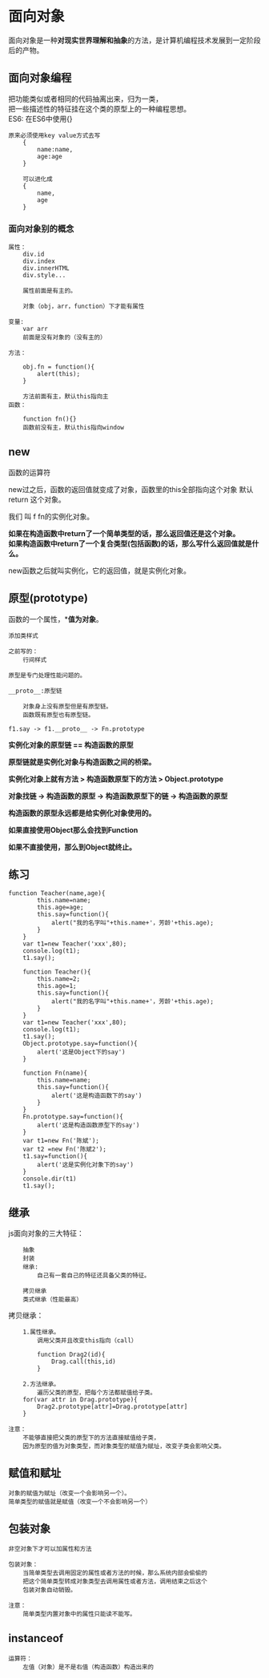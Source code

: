 # 面向对象 #
面向对象是一种**对现实世界理解和抽象**的方法，是计算机编程技术发展到一定阶段后的产物。
## 面向对象编程 ##
把功能类似或者相同的代码抽离出来，归为一类，  
把一些描述性的特征挂在这个类的原型上的一种编程思想。  
ES6:
在ES6中使用{}

	原来必须使用key value方式去写	
		{
			name:name,
			age:age
		}
		
		可以进化成
		{
			name,
			age
		}
### 面向对象别的概念 ###

	属性：
		div.id
		div.index
		div.innerHTML
		div.style...
		
		属性前面是有主的。
		
		对象（obj，arr，function）下才能有属性
		
	变量:
		var arr
		前面是没有对象的（没有主的）
	
	方法：
	
		obj.fn = function(){
			alert(this);
		}
		
		方法前面有主，默认this指向主
	函数：
		
		function fn(){}
		函数前没有主，默认this指向window
## new ##
函数的运算符	

new过之后，函数的返回值就变成了对象，函数里的this全部指向这个对象
默认return 这个对象。

我们 叫 f fn的实例化对象。 

**如果在构造函数中return了一个简单类型的话，那么返回值还是这个对象。  
如果构造函数中return了一个复合类型(包括函数)的话，那么写什么返回值就是什么。**

new函数之后就叫实例化，它的返回值，就是实例化对象。  

## 原型(prototype) ##
函数的一个属性，*****值为对象****。
			
	添加类样式
		
	之前写的：
		行间样式
		
	原型是专门处理性能问题的。
	
	__proto__:原型链
		
		对象身上没有原型但是有原型链。
		函数既有原型也有原型链。
	
	f1.say -> f1.__proto__ -> Fn.prototype
	
	
**实例化对象的原型链 == 构造函数的原型**

**原型链就是实例化对象与构造函数之间的桥梁。**

**实例化对象上就有方法  > 构造函数原型下的方法 > Object.prototype**
		
**对象找链 -> 构造函数的原型 -> 构造函数原型下的链 -> 构造函数的原型**
	
**构造函数的原型永远都是给实例化对象使用的。**
	
**如果直接使用Object那么会找到Function**
	
**如果不直接使用，那么到Object就终止。**

## 练习 ##

	function Teacher(name,age){
			this.name=name;
			this.age=age;
			this.say=function(){
				alert("我的名字叫"+this.name+'，芳龄'+this.age);
			}
		}
		var t1=new Teacher('xxx',80);
		console.log(t1);
		t1.say();
		
		function Teacher(){
			this.name=2;
			this.age=1;
			this.say=function(){
				alert("我的名字叫"+this.name+'，芳龄'+this.age);
			}
		}
		var t1=new Teacher('xxx',80);
		console.log(t1);
		t1.say();
		Object.prototype.say=function(){
			alert('这是Object下的say')
		}
		
		function Fn(name){	
			this.name=name;
			this.say=function(){
				alert('这是构造函数下的say')
			}
		}
		Fn.prototype.say=function(){
			alert('这是构造函数原型下的say')
		}
		var t1=new Fn('陈斌');
		var t2 =new Fn('陈斌2');
		t1.say=function(){
			alert('这是实例化对象下的say')
		}
		console.dir(t1)
		t1.say();
## 继承 ##

js面向对象的三大特征：

		抽象
		封装
		继承:
			自己有一套自己的特征还具备父类的特征。

		拷贝继承
		类式继承（性能最高）
拷贝继承：

		1.属性继承。
			调用父类并且改变this指向（call）

			function Drag2(id){
				Drag.call(this,id)
			}

		2.方法继承。
			遍历父类的原型，把每个方法都赋值给子类。
		for(var attr in Drag.prototype){
			Drag2.prototype[attr]=Drag.prototype[attr]
		}
			
	注意：
		不能够直接把父类的原型下的方法直接赋值给子类，	  
		因为原型的值为对象类型，而对象类型的赋值为赋址，改变子类会影响父类。
## 赋值和赋址 ##

	对象的赋值为赋址（改变一个会影响另一个）。
	简单类型的赋值就是赋值（改变一个不会影响另一个）
## 包装对象 ##
	非空对象下才可以加属性和方法 
		
	包装对象：
		当简单类型去调用固定的属性或者方法的时候，那么系统内部会偷偷的
		把这个简单类型转成对象类型去调用属性或者方法，调用结束之后这个
		包装对象自动销毁。
	
	注意：
		简单类型内置对象中的属性只能读不能写。
## instanceof ##
	运算符：
		左值（对象）是不是右值（构造函数）构造出来的